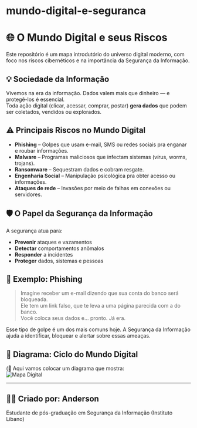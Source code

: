 # mundo-digital-e-seguranca

# 🌐 O Mundo Digital e seus Riscos

Este repositório é um mapa introdutório do universo digital moderno, com foco nos riscos cibernéticos e na importância da Segurança da Informação.

## 💡 Sociedade da Informação

Vivemos na era da informação. Dados valem mais que dinheiro — e protegê-los é essencial.  
Toda ação digital (clicar, acessar, comprar, postar) **gera dados** que podem ser coletados, vendidos ou explorados.

## ⚠️ Principais Riscos no Mundo Digital

- **Phishing** – Golpes que usam e-mail, SMS ou redes sociais pra enganar e roubar informações.
- **Malware** – Programas maliciosos que infectam sistemas (vírus, worms, trojans).
- **Ransomware** – Sequestram dados e cobram resgate.
- **Engenharia Social** – Manipulação psicológica pra obter acesso ou informações.
- **Ataques de rede** – Invasões por meio de falhas em conexões ou servidores.

## 🛡️ O Papel da Segurança da Informação

A segurança atua para:
- **Prevenir** ataques e vazamentos
- **Detectar** comportamentos anômalos
- **Responder** a incidentes
- **Proteger** dados, sistemas e pessoas

## 🧪 Exemplo: Phishing

> Imagine receber um e-mail dizendo que sua conta do banco será bloqueada.  
> Ele tem um link falso, que te leva a uma página parecida com a do banco.  
> Você coloca seus dados e... pronto. Já era.

Esse tipo de golpe é um dos mais comuns hoje. A Segurança da Informação ajuda a identificar, bloquear e alertar sobre essas ameaças.

## 🔁 Diagrama: Ciclo do Mundo Digital

(🔧 Aqui vamos colocar um diagrama que mostra:  
![Mapa Digital](./ImagemGit.png)


---

## 👨‍💻 Criado por: Anderson  
Estudante de pós-graduação em Segurança da Informação (Instituto Libano)
